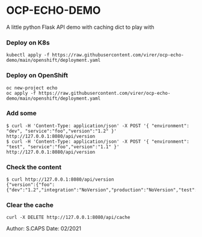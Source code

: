 # OCP-ECHO-DEMO

A little python Flask API demo with caching dict to play with

### Deploy on K8s 
```
kubectl apply -f https://raw.githubusercontent.com/virer/ocp-echo-demo/main/openshift/deployment.yaml
```

### Deploy on OpenShift
```
oc new-project echo
oc apply -f https://raw.githubusercontent.com/virer/ocp-echo-demo/main/openshift/deployment.yaml
```

### Add some
```
$ curl -H 'Content-Type: application/json' -X POST '{ "environment": "dev", "service":"foo","version":"1.2" }' http://127.0.0.1:8080/api/version
$ curl -H 'Content-Type: application/json' -X POST '{ "environment": "test", "service":"foo","version":"1.1" }' http://127.0.0.1:8080/api/version
```

### Check the content
```
$ curl http://127.0.0.1:8080/api/version
{"version":{"foo":{"dev":"1.2","integration":"NoVersion","production":"NoVersion","test":"1.1"}}}
```

### Clear the cache
```
curl -X DELETE http://127.0.0.1:8080/api/cache
```

Author: S.CAPS
Date: 02/2021